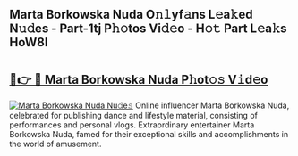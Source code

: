 ## Marta Borkowska Nuda O𝚗𝚕yf𝚊ns L𝚎a𝚔ed N𝚞𝚍es - Part-1tj P𝚑𝚘tos Vi𝚍𝚎o - H𝚘𝚝 Part L𝚎a𝚔s HoW8I

# <h2><a href="http://kfb69ci.oniu.top/?m=Marta+Borkowska+Nuda">🔗👉 🔴 Marta Borkowska Nuda P𝚑ot𝚘𝚜 V𝚒d𝚎o</a></h2>

[![Marta Borkowska Nuda Nu𝚍e𝚜](https://i.imgur.com/0qMVB7G.gif)](http://kfb69ci.oniu.top/?m=Marta+Borkowska+Nuda)
Online influencer Marta Borkowska Nuda, celebrated for publishing dance and lifestyle material, consisting of performances and personal vlogs. Extraordinary entertainer Marta Borkowska Nuda, famed for their exceptional skills and accomplishments in the world of amusement.  
